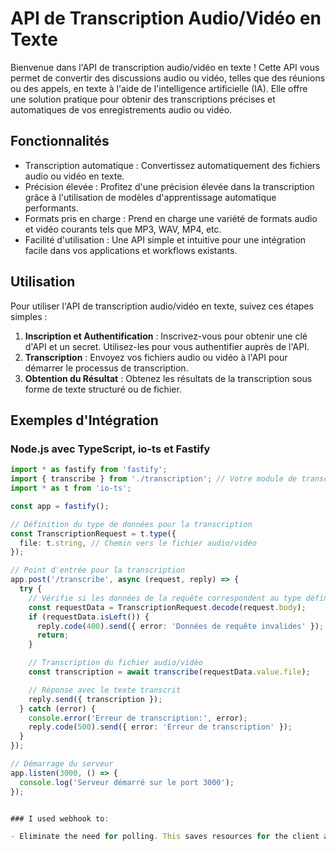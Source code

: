 # API de Transcription Audio/Vidéo en Texte

Bienvenue dans l'API de transcription audio/vidéo en texte ! Cette API vous permet de convertir des discussions audio ou vidéo, telles que des réunions ou des appels, en texte à l'aide de l'intelligence artificielle (IA). Elle offre une solution pratique pour obtenir des transcriptions précises et automatiques de vos enregistrements audio ou vidéo.

## Fonctionnalités

- Transcription automatique : Convertissez automatiquement des fichiers audio ou vidéo en texte.
- Précision élevée : Profitez d'une précision élevée dans la transcription grâce à l'utilisation de modèles d'apprentissage automatique performants.
- Formats pris en charge : Prend en charge une variété de formats audio et vidéo courants tels que MP3, WAV, MP4, etc.
- Facilité d'utilisation : Une API simple et intuitive pour une intégration facile dans vos applications et workflows existants.

## Utilisation

Pour utiliser l'API de transcription audio/vidéo en texte, suivez ces étapes simples :

1. **Inscription et Authentification** : Inscrivez-vous pour obtenir une clé d'API et un secret. Utilisez-les pour vous authentifier auprès de l'API.
2. **Transcription** : Envoyez vos fichiers audio ou vidéo à l'API pour démarrer le processus de transcription.
3. **Obtention du Résultat** : Obtenez les résultats de la transcription sous forme de texte structuré ou de fichier.

## Exemples d'Intégration

### Node.js avec TypeScript, io-ts et Fastify

```typescript
import * as fastify from 'fastify';
import { transcribe } from './transcription'; // Votre module de transcription
import * as t from 'io-ts';

const app = fastify();

// Définition du type de données pour la transcription
const TranscriptionRequest = t.type({
  file: t.string, // Chemin vers le fichier audio/vidéo
});

// Point d'entrée pour la transcription
app.post('/transcribe', async (request, reply) => {
  try {
    // Vérifie si les données de la requête correspondent au type défini
    const requestData = TranscriptionRequest.decode(request.body);
    if (requestData.isLeft()) {
      reply.code(400).send({ error: 'Données de requête invalides' });
      return;
    }

    // Transcription du fichier audio/vidéo
    const transcription = await transcribe(requestData.value.file);

    // Réponse avec le texte transcrit
    reply.send({ transcription });
  } catch (error) {
    console.error('Erreur de transcription:', error);
    reply.code(500).send({ error: 'Erreur de transcription' });
  }
});

// Démarrage du serveur
app.listen(3000, () => {
  console.log('Serveur démarré sur le port 3000');
});


### I used webhook to:

- Eliminate the need for polling. This saves resources for the client application. 